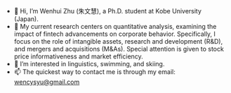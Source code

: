 - 👋 Hi, I’m Wenhui Zhu (朱文慧), a Ph.D. student at Kobe University (Japan).
- 👀 My current research centers on quantitative analysis, examining the impact of fintech advancements on corporate behavior. Specifically, I focus on the role of intangible assets, research and development (R&D), and mergers and acquisitions (M&As). Special attention is given to stock price informativeness and market efficiency.
- 🌱 I’m interested in linguistics, swimming, and skiing.
- 📫 The quickest way to contact me is through my email: wencysyu@gmail.com

<!---
JuMunhye/JuMunhye is a ✨ special ✨ repository because its `README.md` (this file) appears on your GitHub profile.
You can click the Preview link to take a look at your changes.
--->
